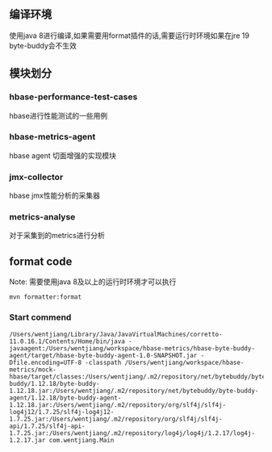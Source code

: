 ## 编译环境
使用java 8进行编译,如果需要用format插件的话,需要运行时环境如果在jre 19 byte-buddy会不生效

## 模块划分

### hbase-performance-test-cases
hbase进行性能测试的一些用例

### hbase-metrics-agent
hbase agent 切面增强的实现模块

### jmx-collector
hbase jmx性能分析的采集器

### metrics-analyse
对于采集到的metrics进行分析

## format code
Note: 需要使用java 8及以上的运行时环境才可以执行
```
mvn formatter:format
```

### Start commend

```
/Users/wentjiang/Library/Java/JavaVirtualMachines/corretto-11.0.16.1/Contents/Home/bin/java -javaagent:/Users/wentjiang/workspace/hbase-metrics/hbase-byte-buddy-agent/target/hbase-byte-buddy-agent-1.0-SNAPSHOT.jar -Dfile.encoding=UTF-8 -classpath /Users/wentjiang/workspace/hbase-metrics/mock-hbase/target/classes:/Users/wentjiang/.m2/repository/net/bytebuddy/byte-buddy/1.12.18/byte-buddy-1.12.18.jar:/Users/wentjiang/.m2/repository/net/bytebuddy/byte-buddy-agent/1.12.18/byte-buddy-agent-1.12.18.jar:/Users/wentjiang/.m2/repository/org/slf4j/slf4j-log4j12/1.7.25/slf4j-log4j12-1.7.25.jar:/Users/wentjiang/.m2/repository/org/slf4j/slf4j-api/1.7.25/slf4j-api-1.7.25.jar:/Users/wentjiang/.m2/repository/log4j/log4j/1.2.17/log4j-1.2.17.jar com.wentjiang.Main
```
